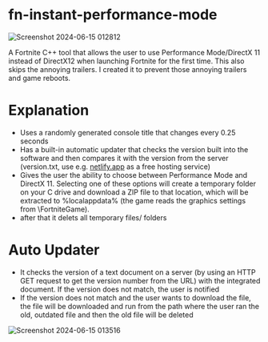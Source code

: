 # fn-instant-performance-mode
![Screenshot 2024-06-15 012812](https://github.com/kopithe/fn-instant-performance-mode/assets/166122699/b764d806-f82f-4e6f-af35-95abb30c94dd)

A Fortnite C++ tool that allows the user to use Performance Mode/DirectX 11 instead of DirectX12 when launching Fortnite for the first time. This also skips the annoying trailers. I created it to prevent those annoying trailers and game reboots.

# Explanation 
- Uses a randomly generated console title that changes every 0.25 seconds
- Has a built-in automatic updater that checks the version built into the software and then compares it with the version from the server (version.txt, use e.g. [netlify.app](https://www.netlify.com/) as a free hosting service)
- Gives the user the ability to choose between Performance Mode and DirectX 11. Selecting one of these options will create a temporary folder on your C drive and download a ZIP file to that location, which will be extracted to %localappdata% (the game reads the graphics settings from \FortniteGame).
- after that it delets all temporary files/ folders

# Auto Updater
- It checks the version of a text document on a server (by using an HTTP GET request to get the version number from the URL) with the integrated document. If the version does not match, the user is notified
- If the version does not match and the user wants to download the file, the file will be downloaded and run from the path where the user ran the old, outdated file and then the old file will be deleted
  
![Screenshot 2024-06-15 013516](https://github.com/kopithe/fn-instant-performance-mode/assets/166122699/68ee292e-a705-4d8c-9cca-da7a9dc0857f)
